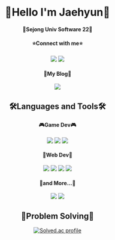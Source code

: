 <h1 align="center">🌱Hello I'm Jaehyun🌱</h1>
<h4 align="center">🚀Sejong Univ Software 22🚀</h4>

<div align="center">

<h4 align="center">⭐Connect with me⭐</h4>
<p align="center">
  <a href="https://www.instagram.com/linklingj"><img src="https://img.shields.io/badge/Instagram-E4405F?style=flat-square&logo=Instagram&logoColor=FFF"/></a>
  <a href="https://namecard.kakao.com/jaehyun"><img src="https://img.shields.io/badge/KakaoTalk-FFCD00?style=flat-square&logo=KakaoTalk&logoColor=FFF"/></a>
</p>

<h4 align="center">🎈My Blog🎈</h4>
<p align="center">
  <a href="https://blog.naver.com/jaehyun_choi"><img src="https://img.shields.io/badge/NaverBlog-03C75A?style=flat-square&logo=Naver&logoColor=FFF"/></a>
</p>

<h2 align="center">🛠Languages and Tools🛠</h2>
<h4 align="center">🎮Game Dev🎮</h4>
<p align="center">
  <img src="https://img.shields.io/badge/Unity-000?style=flat-square&logo=Unity&logoColor=FFF"/>
  <img src="https://img.shields.io/badge/C Sharp-239120?style=flat-square&logo=C Sharp&logoColor=FFF"/>
  <a href="https://scratch.mit.edu/users/jaehyun413/"><img src="https://img.shields.io/badge/Scratch-FFD000?style=flat-square&logo=Scratch&logoColor=FFF"/></a>
</p>
<h4 align="center">🎨Web Dev🎨</h4>
<p align="center">
  <img src="https://img.shields.io/badge/HTML5-E34F26?style=flat-square&logo=HTML5&logoColor=FFF"/>
  <img src="https://img.shields.io/badge/CSS3-1572B6?style=flat-square&logo=CSS3&logoColor=FFF"/>
  <img src="https://img.shields.io/badge/JavaScript-F7DF1E?style=flat-square&logo=JavaScript&logoColor=FFF"/>
  <img src="https://img.shields.io/badge/Node.js-339933?style=flat-square&logo=Node.js&logoColor=FFF"/>
</p>
<h4 align="center">📌and More...📌</h4>
<p align="center">
  <img src="https://img.shields.io/badge/C++-00599C?style=flat-square&logo=C++&logoColor=FFF"/>
  <img src="https://img.shields.io/badge/Python-3776AB?style=flat-square&logo=Python&logoColor=FFF"/>
</p>

<h2 align="center">💪Problem Solving💪</h2>
  
[![Solved.ac
profile](http://mazassumnida.wtf/api/v2/generate_badge?boj=linklingj)](https://solved.ac/linklingj)
</div>

